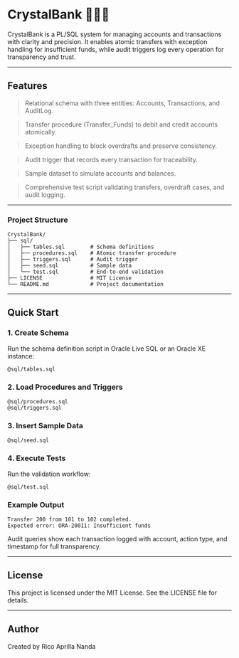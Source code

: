 # CrystalBank 💎🏦🍃
CrystalBank is a PL/SQL system for managing accounts and transactions with clarity and precision. It enables atomic transfers with exception handling for insufficient funds, while audit triggers log every operation for transparency and trust.

---

## Features

> Relational schema with three entities: Accounts, Transactions, and AuditLog.

> Transfer procedure (Transfer_Funds) to debit and credit accounts atomically.

> Exception handling to block overdrafts and preserve consistency.

> Audit trigger that records every transaction for traceability.

> Sample dataset to simulate accounts and balances.

> Comprehensive test script validating transfers, overdraft cases, and audit logging.

---

### Project Structure

```
CrystalBank/
├── sql/
│   ├── tables.sql        # Schema definitions
│   ├── procedures.sql    # Atomic transfer procedure
│   ├── triggers.sql      # Audit trigger
│   ├── seed.sql          # Sample data
│   └── test.sql          # End-to-end validation
├── LICENSE               # MIT License
└── README.md             # Project documentation
```
---

## Quick Start

### 1. Create Schema

Run the schema definition script in Oracle Live SQL or an Oracle XE instance:

```
@sql/tables.sql
```

### 2. Load Procedures and Triggers

```
@sql/procedures.sql
@sql/triggers.sql
```

### 3. Insert Sample Data

```
@sql/seed.sql
```

### 4. Execute Tests

Run the validation workflow:

```
@sql/test.sql
```

### Example Output

```
Transfer 200 from 101 to 102 completed.
Expected error: ORA-20011: Insufficient funds
```

Audit queries show each transaction logged with account, action type, and timestamp for full transparency.

---

## License

This project is licensed under the MIT License. See the LICENSE file for details.

---

## Author
Created by Rico Aprilla Nanda

